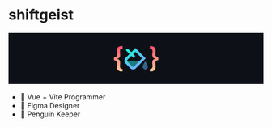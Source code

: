 # shiftgeist

![shiftgeist logo](https://raw.githubusercontent.com/shiftgeist/meta/eefdae266e6e8a1a0f2b1e4476d2e46b02253737/assets/banner.png)

- 💚 Vue + Vite Programmer
- 🎨 Figma Designer
- 🐧 Penguin Keeper
